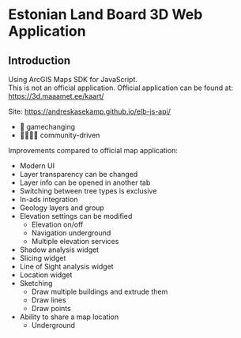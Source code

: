 # Estonian Land Board 3D Web Application

## Introduction
Using ArcGIS Maps SDK for JavaScript. \
This is not an official application. Official application can be found at: https://3d.maaamet.ee/kaart/

Site: https://andreskasekamp.github.io/elb-js-api/

- 🤯 gamechanging
- 👨‍👨‍👦‍👦 community-driven

Improvements compared to official map application:
- Modern UI
- Layer transparency can be changed
- Layer info can be opened in another tab
- Switching between tree types is exclusive
- In-ads integration
- Geology layers and group
- Elevation settings can be modified
  - Elevation on/off
  - Navigation underground
  - Multiple elevation services
- Shadow analysis widget
- Slicing widget
- Line of Sight analysis widget
- Location widget
- Sketching
  - Draw multiple buildings and extrude them
  - Draw lines
  - Draw points
- Ability to share a map location
  - Underground
  


